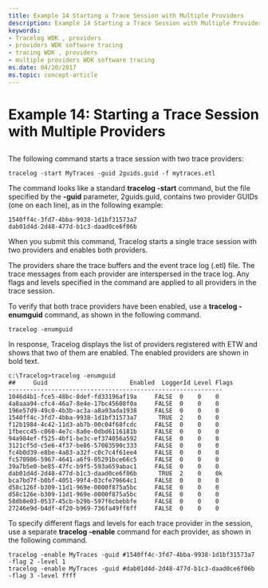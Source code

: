 ```yaml
---
title: Example 14 Starting a Trace Session with Multiple Providers
description: Example 14 Starting a Trace Session with Multiple Providers
keywords:
- Tracelog WDK , providers
- providers WDK software tracing
- tracing WDK , providers
- multiple providers WDK software tracing
ms.date: 04/20/2017
ms.topic: concept-article
---
```


# Example 14: Starting a Trace Session with Multiple Providers


## <span id="ddk_starting_a_session_with_multiple_providers_tools"></span><span id="DDK_STARTING_A_SESSION_WITH_MULTIPLE_PROVIDERS_TOOLS"></span>


The following command starts a trace session with two trace providers:

```
tracelog -start MyTraces -guid 2guids.guid -f mytraces.etl
```

The command looks like a standard **tracelog -start** command, but the file specified by the **-guid** parameter, 2guids.guid, contains two provider GUIDs (one on each line), as in the following example:

```
1540ff4c-3fd7-4bba-9938-1d1bf31573a7
dab01d4d-2d48-477d-b1c3-daad0ce6f06b
```

When you submit this command, Tracelog starts a single trace session with two providers and enables both providers.

The providers share the trace buffers and the event trace log (.etl) file. The trace messages from each provider are interspersed in the trace log. Any flags and levels specified in the command are applied to all providers in the trace session.

To verify that both trace providers have been enabled, use a **tracelog -enumguid** command, as shown in the following command.

```
tracelog -enumguid
```

In response, Tracelog displays the list of providers registered with ETW and shows that two of them are enabled. The enabled providers are shown in bold text.

```
c:\Tracelog>tracelog -enumguid
##     Guid                       Enabled  LoggerId Level Flags
------------------------------------------------------------
1046d4b1-fce5-48bc-8def-fd33196af19a     FALSE  0    0    0
4a8aaa94-cfc4-46a7-8e4e-17bc45608f0a     FALSE  0    0    0
196e57d9-49c0-4b3b-ac3a-a8a93ada1938     FALSE  0    0    0
1540ff4c-3fd7-4bba-9938-1d1bf31573a7      TRUE  2    0    0
f12b1984-4c42-11d3-ab7b-00c04f68fcdc     FALSE  0    0    0
1fbecc45-c060-4e7c-8a0e-0dbd6116181b     FALSE  0    0    0
94a984ef-f525-4bf1-be3c-ef374056a592     FALSE  0    0    0
3121cf5d-c5e6-4f37-be86-57083590c333     FALSE  0    0    0
fc4b0d39-e8be-4a83-a32f-c0c7c4f61ee4     FALSE  0    0    0
fc570986-5967-4641-a6f9-05291bce66c5     FALSE  0    0    0
39a7b5e0-be85-47fc-b9f5-593a659abac1     FALSE  0    0    0
dab01d4d-2d48-477d-b1c3-daad0ce6f06b      TRUE  2    0    0k
bca7bd7f-b0bf-4051-99f4-03cfe79664c1     FALSE  0    0    0
d58c126f-b309-11d1-969e-0000f875a5bc     FALSE  0    0    0
d58c126e-b309-11d1-969e-0000f875a5bc     FALSE  0    0    0
58db8e03-0537-45cb-b29b-597f6cbebbfe     FALSE  0    0    0
27246e9d-b4df-4f20-b969-736fa49ff6ff     FALSE  0    0    0
```

To specify different flags and levels for each trace provider in the session, use a separate **tracelog -enable** command for each provider, as shown in the following command.

```
tracelog -enable MyTraces -guid #1540ff4c-3fd7-4bba-9938-1d1bf31573a7 -flag 2 -level 1
tracelog -enable MyTraces -guid #dab01d4d-2d48-477d-b1c3-daad0ce6f06b -flag 3 -level ffff
```

